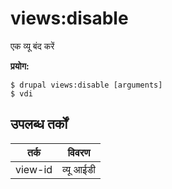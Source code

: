 # views:disable
एक व्यू बंद करें

**प्रयोग:**
```
$ drupal views:disable [arguments]
$ vdi  
```

## उपलब्ध तर्कों
तर्क | विवरण
---------|-------------
view-id | व्यू आईडी
